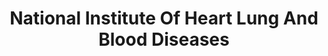 ---
# This topic lives at
# https://digital.gov/topics/national-institute-of-heart-lung-and-blood-diseases

slug: "national-institute-of-heart-lung-and-blood-diseases"

# Topic Title
title: "National Institute Of Heart Lung And Blood Diseases"

# description — keep it short and clear
summary: ""


# Weight
weight: 1

# For more information on managing topics,
# see https://github.com/GSA/digitalgov.gov/wiki
---
